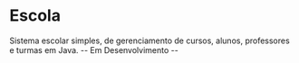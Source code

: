 # Escola
Sistema escolar simples, de gerenciamento de cursos, alunos, professores e turmas em Java. -- Em Desenvolvimento --
